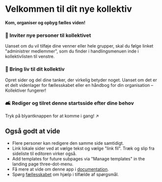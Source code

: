 # Velkommen til dit nye kollektiv

**Kom, organiser og opbyg fælles viden!**


### 👥 Inviter nye personer til kollektivet

Uanset om du vil tilføje dine venner eller hele grupper, skal du følge linket "administrer medlemmer", som du finder i handlingsmenuen inde i kollektivlisten til venstre.

### 🌱 Bring liv til dit kollektiv

Opret sider og del dine tanker, der virkelig betyder noget. Uanset om det er et delt videnlager for fællesskabet eller en håndbog for din organisation – Kollektiver fungerer!

### 🛋️ Rediger og tilret denne startsside efter dine behov

Tryk på blyantknappen for at komme i gang! ↗️


## Også godt at vide

* Flere personer kan redigere den samme side samtidigt.
* Link lokale sider ved at vælge tekst og vælge "link fil". Træk og slip fra sideliste til editoren virker også.
* Add templates for future subpages via "Manage templates" in the landing page three-dot-menu.
* Få mere at vide om denne app i [documentation](https://nextcloud.github.io/collectives/).
* Spørg [fællesskabet](https://help.nextcloud.com/c/apps/collectives/174) om hjælp i tilfælde af spørgsmål.
